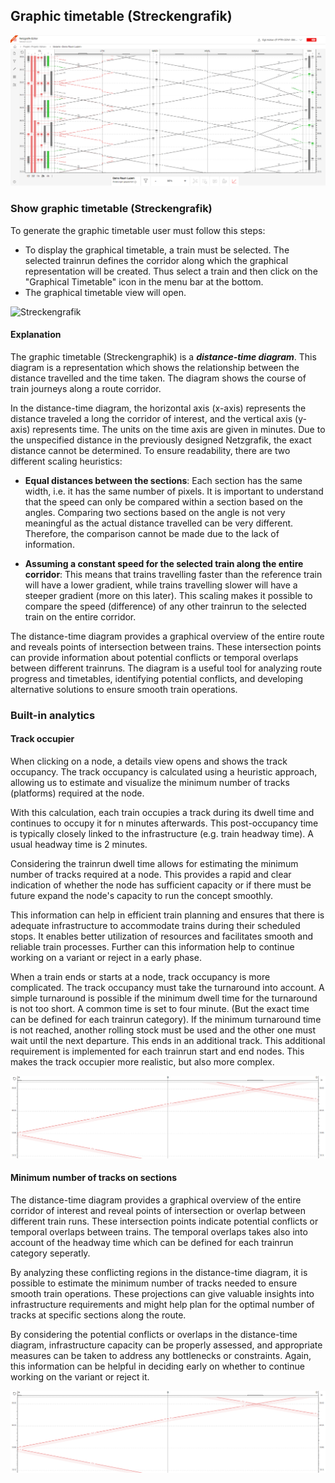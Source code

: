 ## Graphic timetable (Streckengrafik)

![Overview_Streckengrafik_Screenshot_002](./images/Overview_Streckengrafik_Screenshot_002.png)

### Show graphic timetable (Streckengrafik)

To generate the graphic timetable user must follow this steps:

- To display the graphical timetable, a train must be selected. The selected trainrun defines the
  corridor along which the graphical representation will be created. Thus select a train and then
  click on the "Graphical Timetable" icon in the menu bar at the bottom.
- The graphical timetable view will open.

![Streckengrafik](./animated_images/compressed/2024-01-25-Project_Along_Trainrun_Streckengrafik.gif)

#### Explanation

The graphic timetable (Streckengraphik) is a ***distance-time diagram***. This diagram is a
representation which shows the relationship between the distance travelled and the time taken. The
diagram shows the course of train journeys along a route corridor.

In the distance-time diagram, the horizontal axis (x-axis) represents the distance traveled a long
the corridor of interest, and the vertical axis (y-axis) represents time. The units on the time axis
are given in minutes. Due to the unspecified distance in the previously designed Netzgrafik, the
exact distance cannot be determined. To ensure readability, there are two different scaling
heuristics:

- **Equal distances between the sections**: Each section has the same width, i.e. it has the same
  number
  of pixels. It is important to understand that the speed can only be compared within a section
  based on the angles. Comparing two sections based on the angle is not very meaningful as the
  actual distance travelled can be very different. Therefore, the comparison cannot be made due to
  the lack of information.

- **Assuming a constant speed for the selected train along the entire corridor**: This means that
  trains travelling faster than the reference train will have a lower gradient, while trains
  travelling slower will have a steeper gradient (more on this later). This scaling makes it
  possible to compare the speed (difference) of any other trainrun to the selected train on the
  entire corridor.

The distance-time diagram provides a graphical overview of the entire route and reveals points of
intersection between trains. These intersection points can provide information about potential
conflicts or temporal overlaps between different trainruns. The diagram is a useful tool for
analyzing route progress and timetables, identifying potential conflicts, and developing alternative
solutions to ensure smooth train operations.

### Built-in analytics

#### Track occupier

When clicking on a node, a details view opens and shows the track occupancy. The track occupancy is
calculated using a heuristic approach, allowing us to estimate and visualize the minimum number of
tracks (platforms) required at the node.

With this calculation, each train occupies a track during its dwell time and continues to occupy it
for n minutes afterwards. This post-occupancy time is typically closely linked to the
infrastructure (e.g. train headway time). A usual headway time is 2 minutes.

Considering the trainrun dwell time allows for estimating the minimum number of tracks required at a
node. This provides a rapid and clear indication of whether the node has sufficient capacity or if
there must be future expand the node's capacity to run the concept smoothly.

This information can help in efficient train planning and ensures that there is adequate
infrastructure to accommodate trains during their scheduled stops. It enables better utilization of
resources and facilitates smooth and reliable train processes. Further can this information help to
continue working on a variant or reject in a early phase.

When a train ends or starts at a node, track occupancy is more complicated. The track occupancy must
take the turnaround into account. A simple turnaround is possible if the minimum dwell time for the
turnaround is not too short. A common time is set to four minute. (But the exact time can be defined
for each trainrun category). If the minimum turnaround time is not reached, another rolling stock
must be used and the other one must wait until the next departure. This ends in an additional track.
This additional requirement is implemented for each trainrun start and end nodes. This makes the
track occupier more realistic, but also more complex.

![track occupier](./images/Overview_Streckengrafik_Screenshot_003.png)

#### Minimum number of tracks on sections

The distance-time diagram provides a graphical overview of the entire corridor of interest and
reveal points of intersection or overlap between different train runs. These intersection points
indicate potential conflicts or temporal overlaps between trains. The temporal overlaps takes also
into account of the headway time which can be defined for each trainrun category seperatly.

By analyzing these conflicting regions in the distance-time diagram, it is possible to estimate the
minimum number of tracks needed to ensure smooth train operations. These projections can give
valuable insights into infrastructure requirements and might help plan for the optimal number of
tracks at specific sections along the route.

By considering the potential conflicts or overlaps in the distance-time diagram, infrastructure
capacity can be properly assessed, and appropriate measures can be taken to address any bottlenecks
or constraints. Again, this information can be helpful in deciding early on whether to continue
working on the variant or reject it.

![minum number of tracks on sections](./images/Overview_Streckengrafik_Screenshot_003.png)
